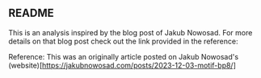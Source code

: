 ## README

This is an analysis inspired by the blog post of Jakub Nowosad. For more details on that blog post check out the link provided in the reference:

Reference: This was an originally article posted on Jakub Nowosad's (website)[https://jakubnowosad.com/posts/2023-12-03-motif-bp8/]